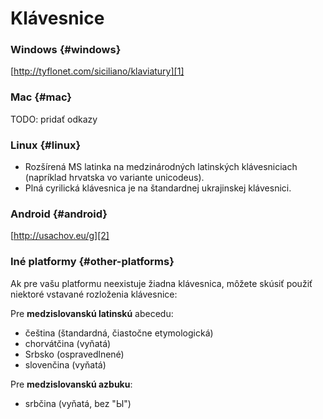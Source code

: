 

# Klávesnice

### Windows \{#windows}

[http://tyflonet.com/siciliano/klaviatury][1]

### Mac \{#mac}

TODO: pridať odkazy

### Linux \{#linux}

- Rozšírená MS latinka na medzinárodných latinských klávesniciach (napríklad hrvatska vo variante unicodeus).
- Plná cyrilická klávesnica je na štandardnej ukrajinskej klávesnici.

### Android \{#android}

[http://usachov.eu/g][2]

### Iné platformy \{#other-platforms}

Ak pre vašu platformu neexistuje žiadna klávesnica, môžete skúsiť použiť niektoré vstavané rozloženia klávesnice:

Pre **medzislovanskú latinskú** abecedu:

- čeština (štandardná, čiastočne etymologická)
- chorvátčina (vyňatá)
- Srbsko (ospravedlnené)
- slovenčina (vyňatá)

Pre **medzislovanskú azbuku**:

- srbčina (vyňatá, bez "Ы")

[1]: http://tyflonet.com/siciliano/klaviatury

[2]: http://usachov.eu/g

